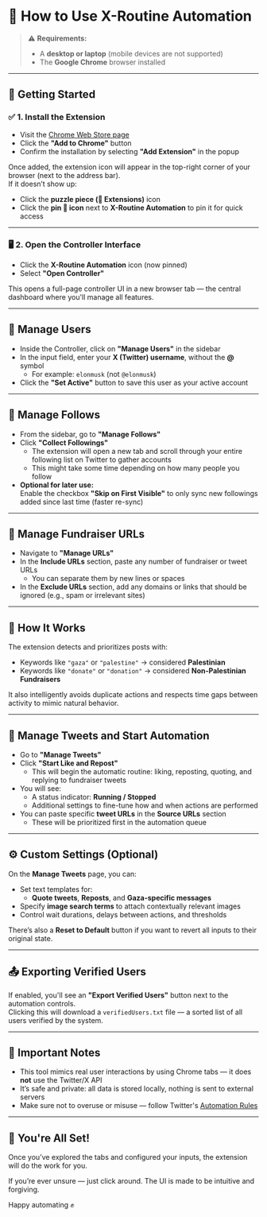 # 📘 How to Use X-Routine Automation

> ⚠️ **Requirements:**  
> - A **desktop or laptop** (mobile devices are not supported)  
> - The **Google Chrome** browser installed

---

## 🚀 Getting Started

### ✅ 1. Install the Extension

- Visit the [Chrome Web Store page](https://chromewebstore.google.com/detail/x-routine-automation/laoofbnifdjaoijjjppdahengbmnaifm)
- Click the **"Add to Chrome"** button  
- Confirm the installation by selecting **"Add Extension"** in the popup

Once added, the extension icon will appear in the top-right corner of your browser (next to the address bar).  
If it doesn’t show up:

- Click the **puzzle piece (🔧 Extensions)** icon
- Click the **pin 📌 icon** next to **X-Routine Automation** to pin it for quick access

---

### 🖥 2. Open the Controller Interface

- Click the **X-Routine Automation** icon (now pinned)
- Select **"Open Controller"**

This opens a full-page controller UI in a new browser tab — the central dashboard where you'll manage all features.

---

## 👤 Manage Users

- Inside the Controller, click on **"Manage Users"** in the sidebar
- In the input field, enter your **X (Twitter) username**, without the **@** symbol
  - For example: `elonmusk` (not `@elonmusk`)
- Click the **"Set Active"** button to save this user as your active account

---

## 🔄 Manage Follows

- From the sidebar, go to **"Manage Follows"**
- Click **"Collect Followings"**
  - The extension will open a new tab and scroll through your entire following list on Twitter to gather accounts
  - This might take some time depending on how many people you follow
- **Optional for later use:**  
  Enable the checkbox **"Skip on First Visible"** to only sync new followings added since last time (faster re-sync)

---

## 🔗 Manage Fundraiser URLs

- Navigate to **"Manage URLs"**
- In the **Include URLs** section, paste any number of fundraiser or tweet URLs
  - You can separate them by new lines or spaces
- In the **Exclude URLs** section, add any domains or links that should be ignored (e.g., spam or irrelevant sites)

---

## 🧠 How It Works

The extension detects and prioritizes posts with:
- Keywords like `"gaza"` or `"palestine"` → considered **Palestinian**
- Keywords like `"donate"` or `"donation"` → considered **Non-Palestinian Fundraisers**

It also intelligently avoids duplicate actions and respects time gaps between activity to mimic natural behavior.

---

## 💬 Manage Tweets and Start Automation

- Go to **"Manage Tweets"**
- Click **"Start Like and Repost"**
  - This will begin the automatic routine: liking, reposting, quoting, and replying to fundraiser tweets
- You will see:
  - A status indicator: **Running / Stopped**
  - Additional settings to fine-tune how and when actions are performed
- You can paste specific **tweet URLs** in the **Source URLs** section
  - These will be prioritized first in the automation queue

---

## ⚙️ Custom Settings (Optional)

On the **Manage Tweets** page, you can:

- Set text templates for:
  - **Quote tweets**, **Reposts**, and **Gaza-specific messages**
- Specify **image search terms** to attach contextually relevant images
- Control wait durations, delays between actions, and thresholds

There’s also a **Reset to Default** button if you want to revert all inputs to their original state.

---

## 📤 Exporting Verified Users

If enabled, you'll see an **"Export Verified Users"** button next to the automation controls.  
Clicking this will download a `verifiedUsers.txt` file — a sorted list of all users verified by the system.

---

## 🧪 Important Notes

- This tool mimics real user interactions by using Chrome tabs — it does **not** use the Twitter/X API
- It’s safe and private: all data is stored locally, nothing is sent to external servers
- Make sure not to overuse or misuse — follow Twitter's [Automation Rules](https://help.twitter.com/en/rules-and-policies/twitter-automation)

---

## 🙌 You're All Set!

Once you’ve explored the tabs and configured your inputs, the extension will do the work for you.

If you’re ever unsure — just click around. The UI is made to be intuitive and forgiving.

Happy automating ✊

